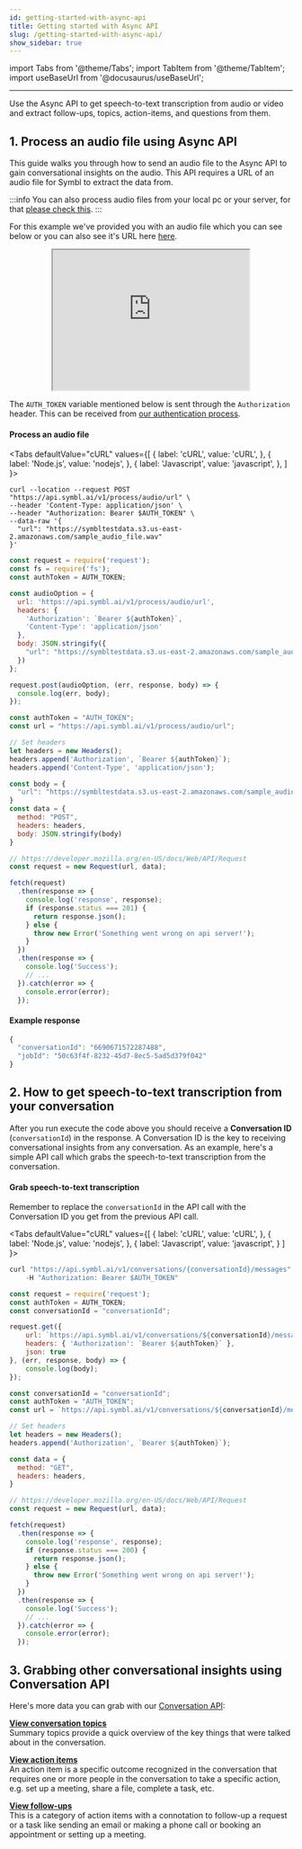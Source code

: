 ```yaml
---
id: getting-started-with-async-api
title: Getting started with Async API
slug: /getting-started-with-async-api/
show_sidebar: true
---
```

import Tabs from '@theme/Tabs';
import TabItem from '@theme/TabItem';
import useBaseUrl from '@docusaurus/useBaseUrl';

---

Use the Async API to get speech-to-text transcription from audio or video and extract follow-ups, topics, action-items, and  questions from them.

## 1. Process an audio file using Async API

This guide walks you through how to send an audio file to the Async API to gain conversational insights on the audio. This API requires a URL of an audio file for Symbl to extract the data from.

:::info
You can also process audio files from your local pc or your server, for that [please check this](/docs/async-api/overview/audio/post-audio).
:::


For this example we've provided you with an audio file which you can see below or you can also see it's URL here [here](https://symbltestdata.s3.us-east-2.amazonaws.com/sample_audio_file.wav).

<p align="center">
<iframe width="350" height="250" src="https://symbltestdata.s3.us-east-2.amazonaws.com/sample_audio_file.wav"></iframe>
</p>



The `AUTH_TOKEN` variable mentioned below is sent through the `Authorization` header. This can be received from [our authentication process](/docs/developer-tools/authentication).

#### Process an audio file

<Tabs
  defaultValue="cURL"
  values={[
    { label: 'cURL', value: 'cURL', },
    { label: 'Node.js', value: 'nodejs', },
    { label: 'Javascript', value: 'javascript', },
  ]
}>
<TabItem value="cURL">

```shell
curl --location --request POST "https://api.symbl.ai/v1/process/audio/url" \
--header 'Content-Type: application/json' \
--header "Authorization: Bearer $AUTH_TOKEN" \
--data-raw '{
  "url": "https://symbltestdata.s3.us-east-2.amazonaws.com/sample_audio_file.wav"
}'
```
</TabItem>

<TabItem value="nodejs">

```js
const request = require('request');
const fs = require('fs');
const authToken = AUTH_TOKEN;

const audioOption = {
  url: 'https://api.symbl.ai/v1/process/audio/url',
  headers: {
    'Authorization': `Bearer ${authToken}`,
    'Content-Type': 'application/json'
  },
  body: JSON.stringify({
    "url": "https://symbltestdata.s3.us-east-2.amazonaws.com/sample_audio_file.wav",
  })
};

request.post(audioOption, (err, response, body) => {
  console.log(err, body);
});
```

</TabItem>
<TabItem value="javascript">

```js
const authToken = "AUTH_TOKEN";
const url = "https://api.symbl.ai/v1/process/audio/url";

// Set headers
let headers = new Headers();
headers.append('Authorization', `Bearer ${authToken}`);
headers.append('Content-Type', 'application/json');

const body = {
  "url": "https://symbltestdata.s3.us-east-2.amazonaws.com/sample_audio_file.wav",
}
const data = {
  method: "POST",
  headers: headers,
  body: JSON.stringify(body)
}

// https://developer.mozilla.org/en-US/docs/Web/API/Request
const request = new Request(url, data);

fetch(request)
  .then(response => {
    console.log('response', response);
    if (response.status === 201) {
      return response.json();
    } else {
      throw new Error('Something went wrong on api server!');
    }
  })
  .then(response => {
    console.log('Success');
    // ...
  }).catch(error => {
    console.error(error);
  });
```
</TabItem>
</Tabs>

#### Example response

```js
{
  "conversationId": "6690671572287488",
  "jobId": "50c63f4f-8232-45d7-8ec5-5ad5d379f042"
}
```

## 2. How to get speech-to-text transcription from your conversation

After you run execute the code above you should receive a **Conversation ID** (`conversationId`) in the response. A Conversation ID is the key to receiving conversational insights from any conversation. As an example, here's a simple API call which grabs the speech-to-text transcription from the conversation.

#### Grab speech-to-text transcription

Remember to replace the `conversationId` in the API call with the Conversation ID you get from the previous API call.

<Tabs
  defaultValue="cURL"
  values={[
    { label: 'cURL', value: 'cURL', },
    { label: 'Node.js', value: 'nodejs', },
    { label: 'Javascript', value: 'javascript', }
  ]
}>
<TabItem value="cURL">

```js
curl "https://api.symbl.ai/v1/conversations/{conversationId}/messages" \
    -H "Authorization: Bearer $AUTH_TOKEN"
```

</TabItem>

<TabItem value="nodejs">

```js
const request = require('request');
const authToken = AUTH_TOKEN;
const conversationId = "conversationId";

request.get({
    url: `https://api.symbl.ai/v1/conversations/${conversationId}/messages`,
    headers: { 'Authorization': `Bearer ${authToken}` },
    json: true
}, (err, response, body) => {
    console.log(body);
});
```

</TabItem>
<TabItem value="javascript">

```js
const conversationId = "conversationId";
const authToken = "AUTH_TOKEN";
const url = `https://api.symbl.ai/v1/conversations/${conversationId}/messages`;

// Set headers
let headers = new Headers();
headers.append('Authorization', `Bearer ${authToken}`);

const data = {
  method: "GET",
  headers: headers,
}

// https://developer.mozilla.org/en-US/docs/Web/API/Request
const request = new Request(url, data);

fetch(request)
  .then(response => {
    console.log('response', response);
    if (response.status === 200) {
      return response.json();
    } else {
      throw new Error('Something went wrong on api server!');
    }
  })
  .then(response => {
    console.log('Success');
    // ...
  }).catch(error => {
    console.error(error);
  });
```
</TabItem>
</Tabs>


## 3. Grabbing other conversational insights using Conversation API


Here's more data you can grab with our [Conversation API](/docs/conversation-api/introduction):


**[View conversation topics](/docs/conversation-api/get-topics)**<br />
Summary topics provide a quick overview of the key things that were talked about in the conversation.

**[View action items](/docs/conversation-api/action-items)**<br />
An action item is a specific outcome recognized in the conversation that requires one or more people in the conversation to take a specific action, e.g. set up a meeting, share a file, complete a task, etc.

**[View follow-ups](/docs/conversation-api/follow-ups)**<br />
This is a category of action items with a connotation to follow-up a request or a task like sending an email or making a phone call or booking an appointment or setting up a meeting.
